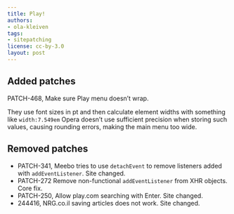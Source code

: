 ```yaml
---
title: Play!
authors:
- ola-kleiven
tags:
- sitepatching
license: cc-by-3.0
layout: post
---
```


## Added patches

PATCH-468, Make sure Play menu doesn’t wrap.

They use font sizes in pt and then calculate element widths with something like `width:7.549em` Opera doesn’t use sufficient precision when storing such values, causing rounding errors, making the main menu too wide.

## Removed patches

- PATCH-341, Meebo tries to use `detachEvent` to remove listeners added with `addEventListener`. Site changed.
- PATCH-272 Remove non-functional `addEventListener` from XHR objects. Core fix.
- PATCH-250, Allow play.com searching with Enter. Site changed.
- 244416, NRG.co.il saving articles does not work. Site changed.
